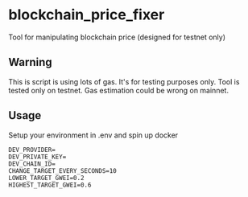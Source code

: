 # blockchain_price_fixer
Tool for manipulating blockchain price (designed for testnet only)

## Warning
This is script is using lots of gas. It's for testing purposes only.
Tool is tested only on testnet. Gas estimation could be wrong on mainnet.

## Usage
Setup your environment in .env and spin up docker

```
DEV_PROVIDER=
DEV_PRIVATE_KEY=
DEV_CHAIN_ID=
CHANGE_TARGET_EVERY_SECONDS=10
LOWER_TARGET_GWEI=0.2
HIGHEST_TARGET_GWEI=0.6
```